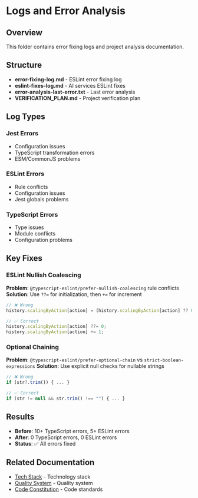 # Logs and Error Analysis

## Overview

This folder contains error fixing logs and project analysis documentation.

## Structure

- **error-fixing-log.md** - ESLint error fixing log
- **eslint-fixes-log.md** - AI services ESLint fixes
- **error-analysis-last-error.txt** - Last error analysis
- **VERIFICATION_PLAN.md** - Project verification plan

## Log Types

### Jest Errors

- Configuration issues
- TypeScript transformation errors
- ESM/CommonJS problems

### ESLint Errors

- Rule conflicts
- Configuration issues
- Jest globals problems

### TypeScript Errors

- Type issues
- Module conflicts
- Configuration problems

## Key Fixes

### ESLint Nullish Coalescing

**Problem**: `@typescript-eslint/prefer-nullish-coalescing` rule conflicts
**Solution**: Use `??=` for initialization, then `+=` for increment

```typescript
// ❌ Wrong
history.scalingByAction[action] = (history.scalingByAction[action] ?? 0) + 1;

// ✅ Correct
history.scalingByAction[action] ??= 0;
history.scalingByAction[action] += 1;
```

### Optional Chaining

**Problem**: `@typescript-eslint/prefer-optional-chain` vs `strict-boolean-expressions`
**Solution**: Use explicit null checks for nullable strings

```typescript
// ❌ Wrong
if (str?.trim()) { ... }

// ✅ Correct
if (str != null && str.trim() !== "") { ... }
```

## Results

- **Before**: 10+ TypeScript errors, 5+ ESLint errors
- **After**: 0 TypeScript errors, 0 ESLint errors
- **Status**: ✅ All errors fixed

## Related Documentation

- [Tech Stack](../tech-stack.md) - Technology stack
- [Quality System](../quality/CODE_QUALITY_SYSTEM.md) - Quality system
- [Code Constitution](../rules/code-constitution.md) - Code standards
